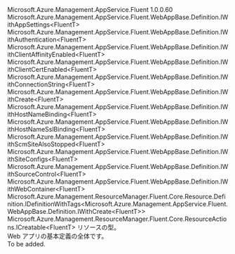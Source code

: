 <Type Name="IDefinition&lt;FluentT&gt;" FullName="Microsoft.Azure.Management.AppService.Fluent.WebAppBase.Definition.IDefinition&lt;FluentT&gt;">
  <TypeSignature Language="C#" Value="public interface IDefinition&lt;FluentT&gt; : Microsoft.Azure.Management.AppService.Fluent.WebAppBase.Definition.IWithAppSettings&lt;FluentT&gt;, Microsoft.Azure.Management.AppService.Fluent.WebAppBase.Definition.IWithAuthentication&lt;FluentT&gt;, Microsoft.Azure.Management.AppService.Fluent.WebAppBase.Definition.IWithClientAffinityEnabled&lt;FluentT&gt;, Microsoft.Azure.Management.AppService.Fluent.WebAppBase.Definition.IWithClientCertEnabled&lt;FluentT&gt;, Microsoft.Azure.Management.AppService.Fluent.WebAppBase.Definition.IWithConnectionString&lt;FluentT&gt;, Microsoft.Azure.Management.AppService.Fluent.WebAppBase.Definition.IWithCreate&lt;FluentT&gt;, Microsoft.Azure.Management.AppService.Fluent.WebAppBase.Definition.IWithHostNameBinding&lt;FluentT&gt;, Microsoft.Azure.Management.AppService.Fluent.WebAppBase.Definition.IWithHostNameSslBinding&lt;FluentT&gt;, Microsoft.Azure.Management.AppService.Fluent.WebAppBase.Definition.IWithScmSiteAlsoStopped&lt;FluentT&gt;, Microsoft.Azure.Management.AppService.Fluent.WebAppBase.Definition.IWithSiteConfigs&lt;FluentT&gt;, Microsoft.Azure.Management.AppService.Fluent.WebAppBase.Definition.IWithSourceControl&lt;FluentT&gt;, Microsoft.Azure.Management.AppService.Fluent.WebAppBase.Definition.IWithWebContainer&lt;FluentT&gt;, Microsoft.Azure.Management.ResourceManager.Fluent.Core.Resource.Definition.IDefinitionWithTags&lt;Microsoft.Azure.Management.AppService.Fluent.WebAppBase.Definition.IWithCreate&lt;FluentT&gt;&gt;, Microsoft.Azure.Management.ResourceManager.Fluent.Core.ResourceActions.ICreatable&lt;FluentT&gt;" />
  <TypeSignature Language="ILAsm" Value=".class public interface auto ansi abstract IDefinition`1&lt;FluentT&gt; implements class Microsoft.Azure.Management.AppService.Fluent.WebAppBase.Definition.IWithAppSettings`1&lt;!FluentT&gt;, class Microsoft.Azure.Management.AppService.Fluent.WebAppBase.Definition.IWithAuthentication`1&lt;!FluentT&gt;, class Microsoft.Azure.Management.AppService.Fluent.WebAppBase.Definition.IWithClientAffinityEnabled`1&lt;!FluentT&gt;, class Microsoft.Azure.Management.AppService.Fluent.WebAppBase.Definition.IWithClientCertEnabled`1&lt;!FluentT&gt;, class Microsoft.Azure.Management.AppService.Fluent.WebAppBase.Definition.IWithConnectionString`1&lt;!FluentT&gt;, class Microsoft.Azure.Management.AppService.Fluent.WebAppBase.Definition.IWithCreate`1&lt;!FluentT&gt;, class Microsoft.Azure.Management.AppService.Fluent.WebAppBase.Definition.IWithHostNameBinding`1&lt;!FluentT&gt;, class Microsoft.Azure.Management.AppService.Fluent.WebAppBase.Definition.IWithHostNameSslBinding`1&lt;!FluentT&gt;, class Microsoft.Azure.Management.AppService.Fluent.WebAppBase.Definition.IWithScmSiteAlsoStopped`1&lt;!FluentT&gt;, class Microsoft.Azure.Management.AppService.Fluent.WebAppBase.Definition.IWithSiteConfigs`1&lt;!FluentT&gt;, class Microsoft.Azure.Management.AppService.Fluent.WebAppBase.Definition.IWithSourceControl`1&lt;!FluentT&gt;, class Microsoft.Azure.Management.AppService.Fluent.WebAppBase.Definition.IWithWebContainer`1&lt;!FluentT&gt;, class Microsoft.Azure.Management.ResourceManager.Fluent.Core.Resource.Definition.IDefinitionWithTags`1&lt;class Microsoft.Azure.Management.AppService.Fluent.WebAppBase.Definition.IWithCreate`1&lt;!FluentT&gt;&gt;, class Microsoft.Azure.Management.ResourceManager.Fluent.Core.ResourceActions.ICreatable`1&lt;!FluentT&gt;, class Microsoft.Azure.Management.ResourceManager.Fluent.Core.ResourceActions.IIndexable" />
  <TypeSignature Language="DocId" Value="T:Microsoft.Azure.Management.AppService.Fluent.WebAppBase.Definition.IDefinition`1" />
  <TypeSignature Language="VB.NET" Value="Public Interface IDefinition(Of FluentT)&#xA;Implements ICreatable(Of FluentT), IDefinitionWithTags(Of IWithCreate(Of FluentT)), IWithAppSettings(Of FluentT), IWithAuthentication(Of FluentT), IWithClientAffinityEnabled(Of FluentT), IWithClientCertEnabled(Of FluentT), IWithConnectionString(Of FluentT), IWithCreate(Of FluentT), IWithHostNameBinding(Of FluentT), IWithHostNameSslBinding(Of FluentT), IWithScmSiteAlsoStopped(Of FluentT), IWithSiteConfigs(Of FluentT), IWithSourceControl(Of FluentT), IWithWebContainer(Of FluentT)" />
  <TypeSignature Language="F#" Value="type IDefinition&lt;'FluentT&gt; = interface&#xA;    interface IWithWebContainer&lt;'FluentT&gt;&#xA;    interface IWithCreate&lt;'FluentT&gt;&#xA;    interface ICreatable&lt;'FluentT&gt;&#xA;    interface IIndexable&#xA;    interface IDefinitionWithTags&lt;IWithCreate&lt;'FluentT&gt;&gt;&#xA;    interface IWithClientAffinityEnabled&lt;'FluentT&gt;&#xA;    interface IWithClientCertEnabled&lt;'FluentT&gt;&#xA;    interface IWithScmSiteAlsoStopped&lt;'FluentT&gt;&#xA;    interface IWithSiteConfigs&lt;'FluentT&gt;&#xA;    interface IWithAppSettings&lt;'FluentT&gt;&#xA;    interface IWithConnectionString&lt;'FluentT&gt;&#xA;    interface IWithSourceControl&lt;'FluentT&gt;&#xA;    interface IWithHostNameBinding&lt;'FluentT&gt;&#xA;    interface IWithHostNameSslBinding&lt;'FluentT&gt;&#xA;    interface IWithAuthentication&lt;'FluentT&gt;" />
  <AssemblyInfo>
    <AssemblyName>Microsoft.Azure.Management.AppService.Fluent</AssemblyName>
    <AssemblyVersion>1.0.0.60</AssemblyVersion>
  </AssemblyInfo>
  <TypeParameters>
    <TypeParameter Name="FluentT" />
  </TypeParameters>
  <Interfaces>
    <Interface>
      <InterfaceName>Microsoft.Azure.Management.AppService.Fluent.WebAppBase.Definition.IWithAppSettings&lt;FluentT&gt;</InterfaceName>
    </Interface>
    <Interface>
      <InterfaceName>Microsoft.Azure.Management.AppService.Fluent.WebAppBase.Definition.IWithAuthentication&lt;FluentT&gt;</InterfaceName>
    </Interface>
    <Interface>
      <InterfaceName>Microsoft.Azure.Management.AppService.Fluent.WebAppBase.Definition.IWithClientAffinityEnabled&lt;FluentT&gt;</InterfaceName>
    </Interface>
    <Interface>
      <InterfaceName>Microsoft.Azure.Management.AppService.Fluent.WebAppBase.Definition.IWithClientCertEnabled&lt;FluentT&gt;</InterfaceName>
    </Interface>
    <Interface>
      <InterfaceName>Microsoft.Azure.Management.AppService.Fluent.WebAppBase.Definition.IWithConnectionString&lt;FluentT&gt;</InterfaceName>
    </Interface>
    <Interface>
      <InterfaceName>Microsoft.Azure.Management.AppService.Fluent.WebAppBase.Definition.IWithCreate&lt;FluentT&gt;</InterfaceName>
    </Interface>
    <Interface>
      <InterfaceName>Microsoft.Azure.Management.AppService.Fluent.WebAppBase.Definition.IWithHostNameBinding&lt;FluentT&gt;</InterfaceName>
    </Interface>
    <Interface>
      <InterfaceName>Microsoft.Azure.Management.AppService.Fluent.WebAppBase.Definition.IWithHostNameSslBinding&lt;FluentT&gt;</InterfaceName>
    </Interface>
    <Interface>
      <InterfaceName>Microsoft.Azure.Management.AppService.Fluent.WebAppBase.Definition.IWithScmSiteAlsoStopped&lt;FluentT&gt;</InterfaceName>
    </Interface>
    <Interface>
      <InterfaceName>Microsoft.Azure.Management.AppService.Fluent.WebAppBase.Definition.IWithSiteConfigs&lt;FluentT&gt;</InterfaceName>
    </Interface>
    <Interface>
      <InterfaceName>Microsoft.Azure.Management.AppService.Fluent.WebAppBase.Definition.IWithSourceControl&lt;FluentT&gt;</InterfaceName>
    </Interface>
    <Interface>
      <InterfaceName>Microsoft.Azure.Management.AppService.Fluent.WebAppBase.Definition.IWithWebContainer&lt;FluentT&gt;</InterfaceName>
    </Interface>
    <Interface>
      <InterfaceName>Microsoft.Azure.Management.ResourceManager.Fluent.Core.Resource.Definition.IDefinitionWithTags&lt;Microsoft.Azure.Management.AppService.Fluent.WebAppBase.Definition.IWithCreate&lt;FluentT&gt;&gt;</InterfaceName>
    </Interface>
    <Interface>
      <InterfaceName>Microsoft.Azure.Management.ResourceManager.Fluent.Core.ResourceActions.ICreatable&lt;FluentT&gt;</InterfaceName>
    </Interface>
  </Interfaces>
  <Docs>
    <typeparam name="FluentT">リソースの型。</typeparam>
    <summary>
            Web アプリの基本定義の全体です。
            </summary>
    <remarks>To be added.</remarks>
  </Docs>
  <Members />
</Type>